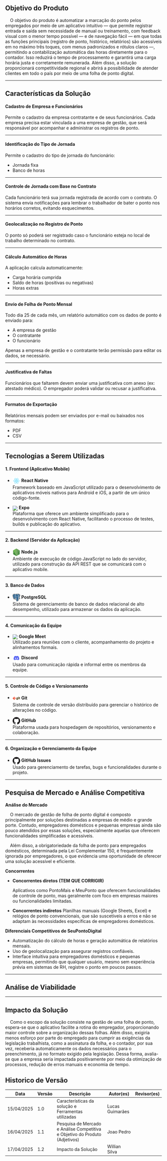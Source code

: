## Objetivo do Produto 

&nbsp;&nbsp;&nbsp;&nbsp;O objetivo do produto é automatizar a marcação do ponto pelos empregados por meio de um aplicativo intuitivo — que permite registrar entrada e saída sem necessidade de manual ou treinamento, com feedback visual com o menor tempo possível — e de navegação fácil — em que todas as funções principais (registro de ponto, histórico, relatórios) são acessíveis em no máximo três toques, com menus padronizados e rótulos claros —, permitindo a contabilização automática das horas diretamente para o contador. Isso reduzirá o tempo de processamento e garantirá uma carga horária justa e corretamente remunerada. Além disso, a solução proporcionará competitividade regional e abrirá a possibilidade de atender clientes em todo o país por meio de uma folha de ponto digital.

---
## Características da Solução 

#### Cadastro de Empresa e Funcionários

Permite o cadastro da empresa contratante e de seus funcionários. Cada empresa precisa estar vinculada a uma empresa de gestão, que será responsável por acompanhar e administrar os registros de ponto.

---

#### Identificação do Tipo de Jornada

Permite o cadastro do tipo de jornada do funcionário:

- Jornada fixa  
- Banco de horas  

---

#### Controle de Jornada com Base no Contrato

Cada funcionário terá sua jornada registrada de acordo com o contrato. O sistema envia notificações para lembrar o trabalhador de bater o ponto nos horários corretos, evitando esquecimentos.

---

#### Geolocalização no Registro de Ponto

O ponto só poderá ser registrado caso o funcionário esteja no local de trabalho determinado no contrato.

---

#### Cálculo Automático de Horas

A aplicação calcula automaticamente:

- Carga horária cumprida  
- Saldo de horas (positivas ou negativas)  
- Horas extras  

---

#### Envio de Folha de Ponto Mensal

Todo dia 25 de cada mês, um relatório automático com os dados de ponto é enviado para:

- A empresa de gestão  
- O contratante
- O funcionário  

Apenas a empresa de gestão e o contratante terão permissão para editar os dados, se necessário.

---

#### Justificativa de Faltas

Funcionários que faltarem devem enviar uma justificativa com anexo (ex: atestado médico). O empregador poderá validar ou recusar a justificativa.

---

#### Formatos de Exportação

Relatórios mensais podem ser enviados por e-mail ou baixados nos formatos:

- PDF  
- CSV  

---

## Tecnologias a Serem Utilizadas 

#### 1. **Frontend (Aplicativo Mobile)**

- <img src="https://raw.githubusercontent.com/github/explore/main/topics/react-native/react-native.png" width="24" style="vertical-align:middle;"> **React Native**  
  Framework baseado em JavaScript utilizado para o desenvolvimento de aplicativos móveis nativos para Android e iOS, a partir de um único código-fonte.

- <img src="https://avatars.githubusercontent.com/u/12504344?s=200&v=4" width="24" style="vertical-align:middle;"> **Expo**  
  Plataforma que oferece um ambiente simplificado para o desenvolvimento com React Native, facilitando o processo de testes, builds e publicação do aplicativo.

---

#### 2. **Backend (Servidor da Aplicação)**

- <img src="https://raw.githubusercontent.com/github/explore/main/topics/nodejs/nodejs.png" width="24" style="vertical-align:middle;"> **Node.js**  
  Ambiente de execução de código JavaScript no lado do servidor, utilizado para construção da API REST que se comunicará com o aplicativo mobile.

---

#### 3. **Banco de Dados**

- <img src="https://raw.githubusercontent.com/github/explore/main/topics/postgresql/postgresql.png" width="24" style="vertical-align:middle;"> **PostgreSQL**  
  Sistema de gerenciamento de banco de dados relacional de alto desempenho, utilizado para armazenar os dados da aplicação.

---

#### 4. **Comunicação da Equipe**

- <img src="https://fonts.gstatic.com/s/i/productlogos/meet_2020q4/v1/web-96dp/logo_meet_2020q4_color_2x_web_96dp.png" width="24" style="vertical-align:middle;"> **Google Meet**  
  Utilizado para reuniões com o cliente, acompanhamento do projeto e alinhamentos formais.

- <img src="https://raw.githubusercontent.com/github/explore/main/topics/discord/discord.png" width="24" style="vertical-align:middle;"> **Discord**  
  Usado para comunicação rápida e informal entre os membros da equipe.

---

#### 5. **Controle de Código e Versionamento**

- <img src="https://raw.githubusercontent.com/github/explore/main/topics/git/git.png" width="24" style="vertical-align:middle;"> **Git**  
  Sistema de controle de versão distribuído para gerenciar o histórico de alterações no código.

- <img src="https://raw.githubusercontent.com/github/explore/main/topics/github/github.png" width="24" style="vertical-align:middle;"> **GitHub**  
  Plataforma usada para hospedagem de repositórios, versionamento e colaboração.

---

#### 6. **Organização e Gerenciamento da Equipe**

- <img src="https://raw.githubusercontent.com/github/explore/main/topics/github/github.png" width="24" style="vertical-align:middle;"> **GitHub Issues**  
  Usado para gerenciamento de tarefas, bugs e funcionalidades durante o projeto.

---
## Pesquisa de Mercado e Análise Competitiva 

**Análise do Mercado**

&nbsp;&nbsp;&nbsp;&nbsp;O mercado de gestão de folha de ponto digital é composto principalmente por soluções destinadas a empresas de médio e grande porte. Contudo, empregadores domésticos e pequenas empresas ainda são pouco atendidos por essas soluções, especialmente aquelas que oferecem funcionalidades simplificadas e acessíveis.

&nbsp;&nbsp;&nbsp;&nbsp;Além disso, a obrigatoriedade da folha de ponto para empregados domésticos, determinada pela Lei Complementar 150, é frequentemente ignorada por empregadores, o que evidencia uma oportunidade de oferecer uma solução acessível e eficiente.

**Concorrentes**

- **Concorrentes diretos** **(TEM QUE CORRIGIR)**

  Aplicativos como PontoMais e MeuPonto que oferecem funcionalidades de controle de ponto, mas geralmente com foco em empresas maiores ou funcionalidades limitadas.

- **Concorrentes indiretos**
  Planilhas manuais (Google Sheets, Excel) e relógios de ponto convencionais, que são suscetíveis a erros e não se adaptam às necessidades específicas de empregadores domésticos.


**Diferenciais Competitivos de SeuPontoDigital**

- Automatização do cálculo de horas e geração automática de relatórios mensais.
- Uso de geolocalização para assegurar registros confiáveis.
- Interface intuitiva para empregadores domésticos e pequenas empresas, permitindo que qualquer usuário, mesmo sem experiência prévia em sistemas de RH, registre o ponto em poucos passos.

---
## Análise de Viabilidade
---
## Impacto da Solução 

&nbsp;&nbsp;&nbsp;&nbsp;Como o escopo da solução consiste na gestão de uma folha de ponto, espera-se que o aplicativo facilite a rotina do empregador, proporcionando maior controle sobre a organização dessas folhas. Além disso, exigiria menos esforço por parte do empregado para cumprir as exigências da legislação trabalhista, como a assinatura da folha, e o contador, por sua vez, receberia automaticamente os dados necessários para o preenchimento, já no formato exigido pela legislação. Dessa forma, avalia-se que a empresa seria impactada positivamente por meio da otimização de processos, redução de erros manuais e economia de tempo.

## Historico de Versão
Data     | Versão | Descrição | Autor(es) | Revisor(es)
-------- | ------ | --------- | ----- | ---------
15/04/2025 | 1.0 | Características da solução e Ferramentas utilizadas | Lucas Guimarães |
16/04/2025 | 1.1 | Pesquisa de Mercado e Análise Competitiva e Objetivo do Produto (Adjetivos) | Joao Pedro |
17/04/2025 | 1.2 | Impacto da Solução | Willian Silva |
